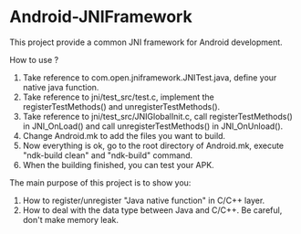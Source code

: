 # Android-JNIFramework
This project provide a common JNI framework for Android development.

How to use ?
1. Take reference to com.open.jniframework.JNITest.java, define your native java function.
2. Take reference to jni/test_src/test.c, implement the registerTestMethods() and unregisterTestMethods().
3. Take reference to jni/test_src/JNIGlobalInit.c, call registerTestMethods() in JNI_OnLoad() and call unregisterTestMethods() in JNI_OnUnload().  
4. Change Android.mk to add the files you want to build.
5. Now everything is ok, go to the root directory of Android.mk, execute "ndk-build clean" and "ndk-build" command.
6. When the building finished, you can test your APK.

The main purpose of this project is to show you:
1. How to register/unregister "Java native function" in C/C++ layer.
2. How to deal with the data type between Java and C/C++. Be careful, don't make memory leak.